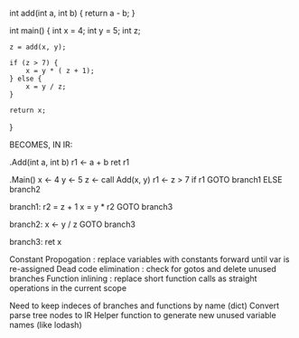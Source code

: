 int add(int a, int b) {
	return a - b;
}

int main() {
	int x = 4;
	int y = 5;
	int z;

	z = add(x, y);

	if (z > 7) {
		x = y * ( z + 1);
	} else {
		x = y / z;
	}

	return x;
}

BECOMES, IN IR:

.Add(int a, int b)
r1 <- a + b
ret r1

.Main()
x <- 4
y <- 5
z <- call Add(x, y)
r1 <- z > 7
if r1 GOTO branch1 ELSE branch2

branch1:
r2 = z + 1
x = y * r2
GOTO branch3

branch2:
x <- y / z
GOTO branch3

branch3:
ret x


Constant Propogation : replace variables with constants forward until var is re-assigned
Dead code elimination : check for gotos and delete unused branches
Function inlining : replace short function calls as straight operations in the current scope

Need to keep indeces of branches and functions by name (dict)
Convert parse tree nodes to IR
Helper function to generate new unused variable names (like lodash)
